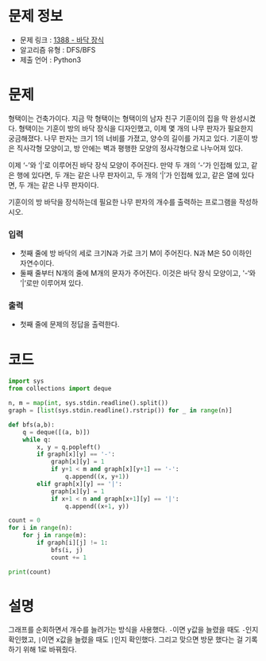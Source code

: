 # 문제 정보
- 문제 링크 : [1388 - 바닥 장식](https://www.acmicpc.net/problem/1388)
- 알고리즘 유형 : DFS/BFS
- 제출 언어 : Python3

# 문제
형택이는 건축가이다. 지금 막 형택이는 형택이의 남자 친구 기훈이의 집을 막 완성시켰다. 형택이는 기훈이 방의 바닥 장식을 디자인했고, 이제 몇 개의 나무 판자가 필요한지 궁금해졌다. 나무 판자는 크기 1의 너비를 가졌고, 양수의 길이를 가지고 있다. 기훈이 방은 직사각형 모양이고, 방 안에는 벽과 평행한 모양의 정사각형으로 나누어져 있다.

이제 ‘-’와 ‘|’로 이루어진 바닥 장식 모양이 주어진다. 만약 두 개의 ‘-’가 인접해 있고, 같은 행에 있다면, 두 개는 같은 나무 판자이고, 두 개의 ‘|’가 인접해 있고, 같은 열에 있다면, 두 개는 같은 나무 판자이다.

기훈이의 방 바닥을 장식하는데 필요한 나무 판자의 개수를 출력하는 프로그램을 작성하시오.

### 입력
- 첫째 줄에 방 바닥의 세로 크기N과 가로 크기 M이 주어진다. N과 M은 50 이하인 자연수이다.
- 둘째 줄부터 N개의 줄에 M개의 문자가 주어진다. 이것은 바닥 장식 모양이고, '-‘와 ’|‘로만 이루어져 있다.

### 출력
- 첫째 줄에 문제의 정답을 출력한다.

# 코드
```python
import sys
from collections import deque

n, m = map(int, sys.stdin.readline().split())
graph = [list(sys.stdin.readline().rstrip()) for _ in range(n)]

def bfs(a,b):
    q = deque([(a, b)])
    while q:
        x, y = q.popleft()
        if graph[x][y] == '-':
            graph[x][y] = 1
            if y+1 < m and graph[x][y+1] == '-':
                q.append((x, y+1))
        elif graph[x][y] == '|':
            graph[x][y] = 1
            if x+1 < n and graph[x+1][y] == '|':
                q.append((x+1, y))

count = 0
for i in range(n):
    for j in range(m):
        if graph[i][j] != 1:
            bfs(i, j)
            count += 1

print(count)
```

# 설명
그래프를 순회하면서 개수를 늘려가는 방식을 사용했다. `-`이면 y값을 늘렸을 때도 `-`인지 확인했고, `|`이면 x값을 늘렸을 때도 `|`인지 확인했다.
그리고 맞으면 방문 했다는 걸 기록하기 위해 1로 바꿔줬다.


